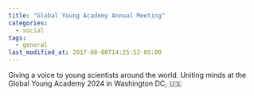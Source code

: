 ```yaml
---
title: "Global Young Academy Annual Meeting"
categories:
  - social
tags:
  - general
last_modified_at: 2017-08-08T14:25:52-05:00
---
```


Giving a voice to young scientists around the world. Uniting minds at the Global Young Academy 2024 in Washington DC, 🇺🇸

<img src="/assets/images/GYA24.heic"  alt="">

